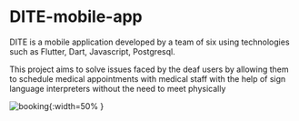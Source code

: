# DITE-mobile-app

DITE is a mobile application developed by a team of six using technologies such as Flutter, Dart, Javascript, Postgresql.  

This project aims to solve issues faced by the deaf users by allowing them to schedule medical appointments with medical staff with the help of sign language interpreters without the need to meet physically


![booking](https://user-images.githubusercontent.com/59403437/96543273-93fc0300-12d6-11eb-8e9d-b5eaba899137.jpeg){:width=50% }
